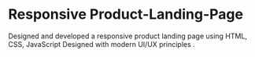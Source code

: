 # Responsive Product-Landing-Page

Designed and developed a responsive product landing page using
HTML, CSS, JavaScript 
Designed with modern UI/UX principles .
